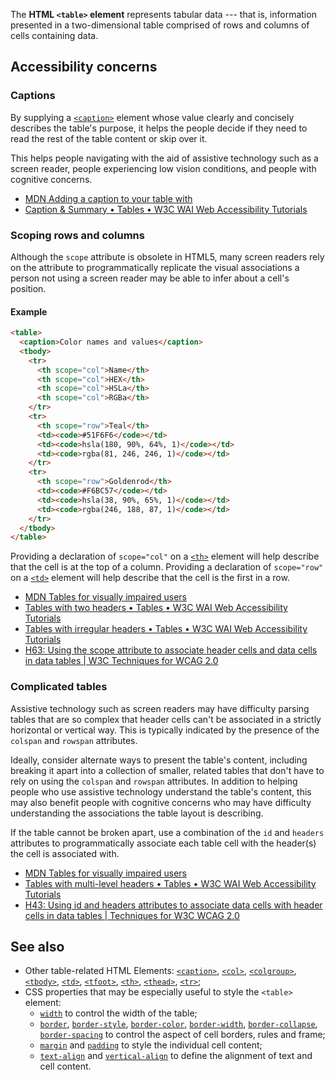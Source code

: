 <!-- <short-description> -->
The **HTML `<table>` element** represents tabular data --- that is,
information presented in a two-dimensional table comprised of rows and
columns of cells containing data.
<!-- </short-description> -->

<!-- <overview> -->
<!-- </overview> -->

<!-- <usage-notes> -->
<!-- </usage-notes> -->

<!-- <accessibility-concerns> -->

Accessibility concerns
----------------------

### Captions

By supplying a
[`<caption>`](https://developer.mozilla.org/en-US/docs/Web/HTML/Element/caption "The HTML Table Caption element (<caption>) specifies the caption (or title) of a table, and if used is always the first child of a <table>.")
element whose value clearly and concisely describes the table\'s
purpose, it helps the people decide if they need to read the rest of the
table content or skip over it.

This helps people navigating with the aid of assistive technology such
as a screen reader, people experiencing low vision conditions, and
people with cognitive concerns.

- [MDN Adding a caption to your table with <caption>](/en-US/docs/Learn/HTML/Tables/Advanced#Adding_a_caption_to_your_table_with_%3Ccaption%3E)
- [Caption & Summary • Tables • W3C WAI Web Accessibility Tutorials](https://www.w3.org/WAI/tutorials/tables/caption-summary/)

### Scoping rows and columns

Although the `scope` attribute is obsolete in HTML5, many screen readers
rely on the attribute to programmatically replicate the visual
associations a person not using a screen reader may be able to infer
about a cell\'s position.

#### Example

```html
<table>
  <caption>Color names and values</caption>
  <tbody>
    <tr>
      <th scope="col">Name</th>
      <th scope="col">HEX</th>
      <th scope="col">HSLa</th>
      <th scope="col">RGBa</th>
    </tr>
    <tr>
      <th scope="row">Teal</th>
      <td><code>#51F6F6</code></td>
      <td><code>hsla(180, 90%, 64%, 1)</code></td>
      <td><code>rgba(81, 246, 246, 1)</code></td>
    </tr>
    <tr>
      <th scope="row">Goldenrod</th>
      <td><code>#F6BC57</code></td>
      <td><code>hsla(38, 90%, 65%, 1)</code></td>
      <td><code>rgba(246, 188, 87, 1)</code></td>
    </tr>
  </tbody>
</table>
```

Providing a declaration of `scope="col"` on a
[`<th>`](https://developer.mozilla.org/en-US/docs/Web/HTML/Element/th)
element will help describe that the cell is at the top of a column.
Providing a declaration of `scope="row"` on a
[`<td>`](https://developer.mozilla.org/en-US/docs/Web/HTML/Element/td)
element will help describe that the cell is the first in a row.

- [MDN Tables for visually impaired users](https://developer.mozilla.org/en-US/docs/Learn/HTML/Tables/Advanced#Tables_for_visually_impaired_users)
- [Tables with two headers • Tables • W3C WAI Web Accessibility
  Tutorials](https://www.w3.org/WAI/tutorials/tables/two-headers/)
- [Tables with irregular headers • Tables • W3C WAI Web Accessibility
  Tutorials](https://www.w3.org/WAI/tutorials/tables/irregular/)
- [H63: Using the scope attribute to associate header cells and data
  cells in data tables \| W3C Techniques for WCAG
  2.0](https://www.w3.org/TR/WCAG20-TECHS/H63.html)

### Complicated tables

Assistive technology such as screen readers may have difficulty parsing tables that are so complex that header cells can't be associated in a strictly horizontal or vertical way. This is typically indicated by the presence of the `colspan` and `rowspan` attributes.

Ideally, consider alternate ways to present the table\'s content,
including breaking it apart into a collection of smaller, related tables
that don't have to rely on using the `colspan` and `rowspan`
attributes. In addition to helping people who use assistive technology
understand the table's content, this may also benefit people with
cognitive concerns who may have difficulty understanding the
associations the table layout is describing.

If the table cannot be broken apart, use a combination of the `id` and
`headers` attributes to programmatically associate each table cell with
the header(s) the cell is associated with.

- [MDN Tables for visually impaired users](https://developer.mozilla.org/en-US/docs/Learn/HTML/Tables/Advanced#Tables_for_visually_impaired_users)
- [Tables with multi-level headers • Tables • W3C WAI Web
  Accessibility
  Tutorials](https://www.w3.org/WAI/tutorials/tables/multi-level/)
- [H43: Using id and headers attributes to associate data cells with
  header cells in data tables \| Techniques for W3C WCAG
  2.0](https://www.w3.org/TR/WCAG20-TECHS/H43.html)

<!-- </accessibility-concerns> -->

<!-- <see-also> -->
See also
--------

- Other table-related HTML Elements:
  [`<caption>`](https://developer.mozilla.org/en-US/docs/Web/HTML/Element/caption),
  [`<col>`](https://developer.mozilla.org/en-US/docs/Web/HTML/Element/col),
  [`<colgroup>`](https://developer.mozilla.org/en-US/docs/Web/HTML/Element/colgroup),
  [`<tbody>`](https://developer.mozilla.org/en-US/docs/Web/HTML/Element/tbody),
  [`<td>`](https://developer.mozilla.org/en-US/docs/Web/HTML/Element/td),
  [`<tfoot>`](https://developer.mozilla.org/en-US/docs/Web/HTML/Element/tfoot),
  [`<th>`](https://developer.mozilla.org/en-US/docs/Web/HTML/Element/th),
  [`<thead>`](https://developer.mozilla.org/en-US/docs/Web/HTML/Element/thead),
  [`<tr>`](https://developer.mozilla.org/en-US/docs/Web/HTML/Element/tr);
- CSS properties that may be especially useful to style the `<table>` element:
    - [`width`](https://developer.mozilla.org/en-US/docs/Web/CSS/width)
      to control the width of the table;
    - [`border`](https://developer.mozilla.org/en-US/docs/Web/CSS/border),
      [`border-style`](https://developer.mozilla.org/en-US/docs/Web/CSS/border-style),
      [`border-color`](https://developer.mozilla.org/en-US/docs/Web/CSS/border-color),
      [`border-width`](https://developer.mozilla.org/en-US/docs/Web/CSS/border-width),
      [`border-collapse`](https://developer.mozilla.org/en-US/docs/Web/CSS/border-collapse),
      [`border-spacing`](https://developer.mozilla.org/en-US/docs/Web/CSS/border-spacing)
      to control the aspect of cell borders, rules and frame;
    - [`margin`](https://developer.mozilla.org/en-US/docs/Web/CSS/margin)
      and
      [`padding`](https://developer.mozilla.org/en-US/docs/Web/CSS/padding)
      to style the individual cell content;
    - [`text-align`](https://developer.mozilla.org/en-US/docs/Web/CSS/text-align)
      and
      [`vertical-align`](https://developer.mozilla.org/en-US/docs/Web/CSS/vertical-align)
      to define the alignment of text and cell content.
<!-- </see-also> -->
